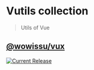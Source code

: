 # Vutils collection

> Utils of Vue



## [@wowissu/vux](https://github.com/wowissu/vutils/tree/main/vux)

[![Current Release](https://img.shields.io/npm/v/@wowissu/vux?label=@wowissu/vux)](https://www.npmjs.com/package/@wowissu/vux)
